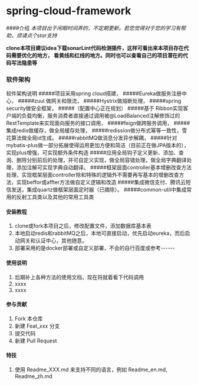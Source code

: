 # spring-cloud-framework

####介绍
*本项目出于闲暇时间弄的，不定期更新。若您觉得对于您的学习有帮助，烦请点个star支持*

**clone本项目建议idea下载sonarLint代码检测插件，这样可看出来本项目存在代码需要优化的地方，
看黄线和红线的地方。同时也可以查看自己的项目潜在的代码写法隐患等**


### 软件架构
软件架构说明
#####项目采用spring cloud搭建， 
#####Eureka做服务注册中心，
#####zuul 做网关和限流，
#####Hystrix做熔断处理，
#####spring security做安全框架，
#####（配置中心正在规划）
#####基于 Ribbon实现客户端的负载均衡，服务消费者直接通过调用被@LoadBalanced注解修饰过的RestTemplate来实现面向服务的接口调用，
#####feign做跨服务调用，
#####集成redis做缓存，做全局缓存处理，
#####redission做分布式幂等一致性，雪花算法做全局id生成。
#####rabbitMQ做消息分发异步解耦，
#####针对mybatis-plus做一部分拓展使得运用更加方便和简洁（目前正在做JPA版本的），实现plus增强，可实现额外条件构造
#####应用全局钩子定义更新、添加、查询、删除分别前后的处理，并可自定义实现，做全局容错处理，做全局字典翻译处理，添加注解可实现字典自动翻译。
#####框架层面controller基本增删改查方法处理，实现框架层面controller除和特殊的逻辑外不需要再写基本的增删改查方法，实现beffor或affter方法做自定义逻辑和改造
#####集成微信支付、腾讯云短信发送，集成quartz做框架层面定时器（已摘除）。
#####common-util中集成常用的反射工具类以及其他的常用工具类

#### 安装教程

1.  clone或fork本项目之后，修改配置文件，添加数据库基本表
2.  本地启动redis和rabbitMQ之后，本地可直接启动，优先启动eureka，而后启动网关和认证中心，其他随意。
3.  部署采用的是docker部署或自定义部署，不会的自行百度或参考------

#### 使用说明

1.  后期补上各种方法的使用文档，现在将就着看下代码调用
2.  xxxx
3.  xxxx

#### 参与贡献

1.  Fork 本仓库
2.  新建 Feat_xxx 分支
3.  提交代码
4.  新建 Pull Request


#### 特技

1.  使用 Readme\_XXX.md 来支持不同的语言，例如 Readme\_en.md, Readme\_zh.md
